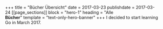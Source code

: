 +++
title = "Bücher Übersicht"
date = 2017-03-23
publishdate = 2017-03-24
[[page_sections]]
block = "hero-1"
heading = "Alle<br><strong>Bücher</strong>"
template = "text-only-hero-banner"
+++
I decided to start learning Go in March 2017. 